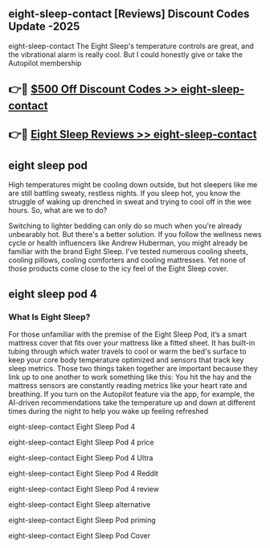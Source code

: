 ## eight-sleep-contact [Reviews​] Discount Codes Update -2025

eight-sleep-contact The Eight Sleep's temperature controls are great, and the vibrational alarm is really cool. But I could honestly give or take the Autopilot membership

## 👉🔴 [$500 Off Discount Codes >> eight-sleep-contact](http://download.freeplayer.one?title=eight-sleep-contact&ref=18-ES)

## 👉🔴 [Eight Sleep Reviews >> eight-sleep-contact](http://download.freeplayer.one?title=eight-sleep-contact&ref=18-ES)

## eight sleep pod

High temperatures might be cooling down outside, but hot sleepers like me are still battling sweaty, restless nights. If you sleep hot, you know the struggle of waking up drenched in sweat and trying to cool off in the wee hours. So, what are we to do?

Switching to lighter bedding can only do so much when you're already unbearably hot. But there's a better solution. If you follow the wellness news cycle or health influencers like Andrew Huberman, you might already be familiar with the brand Eight Sleep. I've tested numerous cooling sheets, cooling pillows, cooling comforters and cooling mattresses. Yet none of those products come close to the icy feel of the Eight Sleep cover.

## eight sleep pod 4

### What Is Eight Sleep?

For those unfamiliar with the premise of the Eight Sleep Pod, it’s a smart mattress cover that fits over your mattress like a fitted sheet. It has built-in tubing through which water travels to cool or warm the bed's surface to keep your core body temperature optimized and sensors that track key sleep metrics. Those two things taken together are important because they link up to one another to work something like this: You hit the hay and the mattress sensors are constantly reading metrics like your heart rate and breathing. If you turn on the Autopilot feature via the app, for example, the AI-driven recommendations take the temperature up and down at different times during the night to help you wake up feeling refreshed

eight-sleep-contact Eight Sleep Pod 4

eight-sleep-contact Eight Sleep Pod 4 price

eight-sleep-contact Eight Sleep Pod 4 Ultra

eight-sleep-contact Eight Sleep Pod 4 Reddit

eight-sleep-contact Eight Sleep Pod 4 review

eight-sleep-contact Eight Sleep alternative

eight-sleep-contact Eight Sleep Pod priming

eight-sleep-contact Eight Sleep Pod Cover